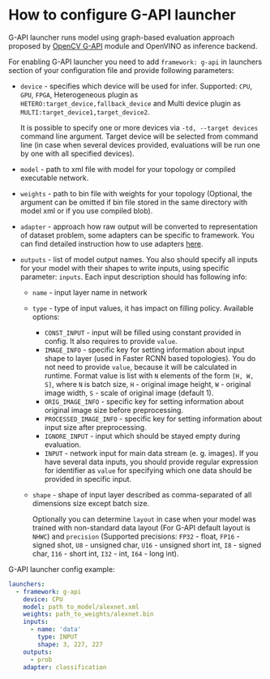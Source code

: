 # How to configure G-API launcher

G-API launcher runs model using graph-based evaluation approach proposed by [OpenCV G-API](https://docs.opencv.org/4.5.2/d0/d1e/gapi.html) module and OpenVINO as inference backend.

For enabling G-API launcher you need to add `framework: g-api` in launchers section of your configuration file and provide following parameters:

* `device` - specifies which device will be used for infer. Supported: `CPU`, `GPU`, `FPGA`,
    Heterogeneous plugin as `HETERO:target_device,fallback_device` and Multi device plugin as `MULTI:target_device1,target_device2`.

    It is possible to specify one or more devices via `-td, --target devices` command line argument. Target device will be selected from command line (in case when several devices provided, evaluations will be run one by one with all specified devices).
* `model` - path to xml file with model for your topology or compiled executable network.
* `weights` - path to bin file with weights for your topology (Optional, the argument can be omitted if bin file stored in the same directory with model xml or if you use compiled blob).
* `adapter` - approach how raw output will be converted to representation of dataset problem, some adapters can be specific to framework. You can find detailed instruction how to use adapters [here](../adapters/README.md).
* `outputs` - list of model output names.
You also should specify all inputs for your model with their shapes to write inputs, using specific parameter: `inputs`.
Each input description should has following info:
  * `name` - input layer name in network
  * `type` - type of input values, it has impact on filling policy. Available options:
    * `CONST_INPUT` - input will be filled using constant provided in config. It also requires to provide `value`.
    * `IMAGE_INFO` - specific key for setting information about input shape to layer (used in Faster RCNN based topologies). You do not need to provide `value`, because it will be calculated in runtime. Format value is list with `N` elements of the form `[H, W, S]`, where `N` is batch size, `H` - original image height, `W` - original image width, `S` - scale of original image (default 1).
    * `ORIG_IMAGE_INFO` - specific key for setting information about original image size before preprocessing.
    * `PROCESSED_IMAGE_INFO` - specific key for setting information about input size after preprocessing.
    * `IGNORE_INPUT` - input which should be stayed empty during evaluation.
    * `INPUT` - network input for main data stream (e. g. images). If you have several data inputs, you should provide regular expression for identifier as `value` for specifying which one data should be provided in specific input.
  * `shape` - shape of input layer described as comma-separated of all dimensions size except batch size.

    Optionally you can determine `layout` in case when your model was trained with non-standard data layout (For G-API default layout is `NHWC`) and `precision` (Supported precisions: `FP32` - float, `FP16` - signed shot, `U8`  - unsigned char, `U16` - unsigned short int, `I8` - signed char, `I16` - short int, `I32` - int, `I64` - long int).

G-API launcher config example:

```yml
launchers:
  - framework: g-api
    device: CPU
    model: path_to_model/alexnet.xml
    weights: path_to_weights/alexnet.bin
    inputs:
      - name: 'data'
        type: INPUT
        shape: 3, 227, 227
    outputs:
      - prob
    adapter: classification
```
